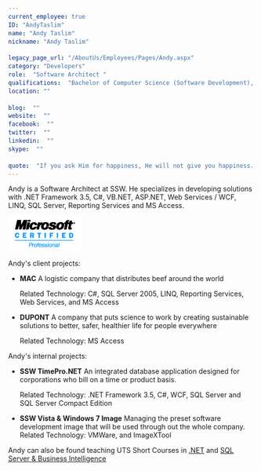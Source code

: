```yaml
---
current_employee: true
ID: "AndyTaslim"
name: "Andy Taslim"
nickname: "Andy Taslim"

legacy_page_url: "/AboutUs/Employees/Pages/Andy.aspx"
category: "Developers"
role:  "Software Architect "
qualifications:  "Bachelor of Computer Science (Software Development), Master of Information System "
location: ""

blog:  ""
website:  ""
facebook:  ""
twitter:  ""
linkedin:  ""
skype:  ""

quote:  "If you ask Him for happiness, He will not give you happiness. What He will give you is, the opportunities to be happy."
---
```


Andy is a Software Architect at SSW. He specializes in developing solutions with .NET Framework 3.5, C#, VB.NET, ASP.NET, Web Services / WCF, LINQ, SQL Server, Reporting Services and MS Access.  

 ![](./Images/Bio/mcp.gif) 


Andy's client projects: 

*   **MAC** A logistic company that distributes beef around the world  

    Related Technology: C#, SQL Server 2005, LINQ, Reporting Services, Web Services, and MS Access 
*   **DUPONT** A company that puts science to work by creating sustainable solutions to better, safer, healthier life for people everywhere   

    Related Technology: MS Access 

Andy's internal projects: 

*   **SSW TimePro.NET** An integrated database application designed for corporations who bill on a time or product basis.  

    Related Technology: .NET Framework 3.5, C#, WCF, SQL Server and SQL Server Compact Edition 
*   **SSW Vista & Windows 7 Image** Managing the preset software development image that will be used through out the whole company. Related Technology: VMWare, and ImageXTool 

Andy can also be found teaching UTS Short Courses in [.NET](http://it.uts.edu.au/course/shortcourse/programming/) and [SQL Server & Business Intelligence](http://www.ssw.com.au/ssw/events/2009UTSSQL-August/)